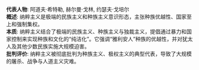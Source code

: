 
**代表人物**: 阿道夫·希特勒, 赫尔曼·戈林, 约瑟夫·戈培尔  
**概述**: 纳粹主义是极端的民族主义和种族主义意识形态，主张种族优越性、国家至上和强制集权。  
**本质**: 纳粹主义结合了极端的民族主义、种族主义与独裁主义，提倡通过暴力和国家控制来实现种族和文化的“纯洁化”。它强调“雅利安人”种族的优越性，并对犹太人及其他少数民族实施大规模迫害。  
**批判评价**: 纳粹主义被彻底批判为种族主义、极权主义的典型代表，导致了大规模的屠杀、战争与人道主义灾难。